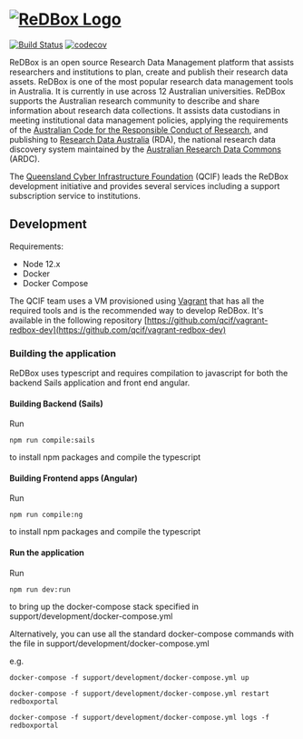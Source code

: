 <h1>
<a href="http://www.redboxresearchdata.com.au"><img alt="ReDBox Logo" src="https://github.com/redbox-mint/redbox-portal/raw/master/assets/images/logo.png"/></a>
</h1>

[![Build Status](https://circleci.com/gh/redbox-mint/redbox-portal.svg?style=svg)](https://circleci.com/gh/redbox-mint/redbox-portal)
[![codecov](https://codecov.io/gh/redbox-mint/redbox-portal/branch/master/graph/badge.svg)](https://codecov.io/gh/redbox-mint/redbox-portal)

ReDBox is an open source Research Data Management platform that assists researchers and institutions to plan, create and publish their research data assets.
ReDBox is one of the most popular research data management tools in Australia. It is currently in use across 12 Australian universities. ReDBox supports the Australian research community to describe and share information about research data collections. It assists data custodians in meeting institutional data management policies, applying the requirements of the [Australian Code for the Responsible Conduct of Research](https://www.nhmrc.gov.au/guidelines-publications/r39), and publishing to [Research Data Australia](http://researchdata.ands.org.au/) (RDA), the national research data discovery system maintained by the [Australian Research Data Commons](http://ardc.org.au/) (ARDC).

The [Queensland Cyber Infrastructure Foundation](http://www.qcif.edu.au) (QCIF) leads the ReDBox development initiative and provides several services including a support subscription service to institutions.


## Development

Requirements:

- Node 12.x
- Docker
- Docker Compose

The QCIF team uses a VM provisioned using [Vagrant](https://www.vagrantup.com/) that has all the required tools and is the recommended way to develop ReDBox. It's available in the following repository
[https://github.com/qcif/vagrant-redbox-dev](https://github.com/qcif/vagrant-redbox-dev)

### Building the application

ReDBox uses typescript and requires compilation to javascript for both the backend Sails application and front end angular.

#### Building Backend (Sails)

Run 

```npm run compile:sails```

to install npm packages and compile the typescript

#### Building Frontend apps (Angular)

Run 

```npm run compile:ng```

to install npm packages and compile the typescript

#### Run the application

Run 

```npm run dev:run```

to bring up the docker-compose stack specified in support/development/docker-compose.yml

Alternatively, you can use all the standard docker-compose commands with the file in support/development/docker-compose.yml

e.g. 

```docker-compose -f support/development/docker-compose.yml up```

```docker-compose -f support/development/docker-compose.yml restart redboxportal```

```docker-compose -f support/development/docker-compose.yml logs -f redboxportal```
